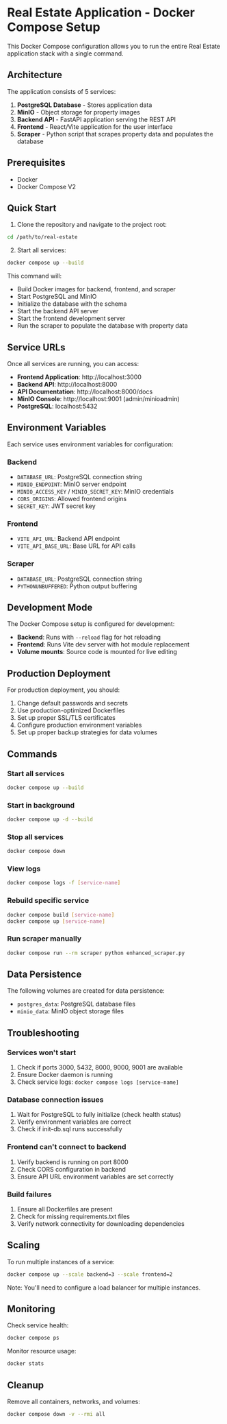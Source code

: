 # Real Estate Application - Docker Compose Setup

This Docker Compose configuration allows you to run the entire Real Estate application stack with a single command.

## Architecture

The application consists of 5 services:

1. **PostgreSQL Database** - Stores application data
2. **MinIO** - Object storage for property images
3. **Backend API** - FastAPI application serving the REST API
4. **Frontend** - React/Vite application for the user interface
5. **Scraper** - Python script that scrapes property data and populates the database

## Prerequisites

- Docker
- Docker Compose V2

## Quick Start

1. Clone the repository and navigate to the project root:
```bash
cd /path/to/real-estate
```

2. Start all services:
```bash
docker compose up --build
```

This command will:
- Build Docker images for backend, frontend, and scraper
- Start PostgreSQL and MinIO
- Initialize the database with the schema
- Start the backend API server
- Start the frontend development server
- Run the scraper to populate the database with property data

## Service URLs

Once all services are running, you can access:

- **Frontend Application**: http://localhost:3000
- **Backend API**: http://localhost:8000
- **API Documentation**: http://localhost:8000/docs
- **MinIO Console**: http://localhost:9001 (admin/minioadmin)
- **PostgreSQL**: localhost:5432

## Environment Variables

Each service uses environment variables for configuration:

### Backend
- `DATABASE_URL`: PostgreSQL connection string
- `MINIO_ENDPOINT`: MinIO server endpoint
- `MINIO_ACCESS_KEY` / `MINIO_SECRET_KEY`: MinIO credentials
- `CORS_ORIGINS`: Allowed frontend origins
- `SECRET_KEY`: JWT secret key

### Frontend
- `VITE_API_URL`: Backend API endpoint
- `VITE_API_BASE_URL`: Base URL for API calls

### Scraper
- `DATABASE_URL`: PostgreSQL connection string
- `PYTHONUNBUFFERED`: Python output buffering

## Development Mode

The Docker Compose setup is configured for development:

- **Backend**: Runs with `--reload` flag for hot reloading
- **Frontend**: Runs Vite dev server with hot module replacement
- **Volume mounts**: Source code is mounted for live editing

## Production Deployment

For production deployment, you should:

1. Change default passwords and secrets
2. Use production-optimized Dockerfiles
3. Set up proper SSL/TLS certificates
4. Configure production environment variables
5. Set up proper backup strategies for data volumes

## Commands

### Start all services
```bash
docker compose up --build
```

### Start in background
```bash
docker compose up -d --build
```

### Stop all services
```bash
docker compose down
```

### View logs
```bash
docker compose logs -f [service-name]
```

### Rebuild specific service
```bash
docker compose build [service-name]
docker compose up [service-name]
```

### Run scraper manually
```bash
docker compose run --rm scraper python enhanced_scraper.py
```

## Data Persistence

The following volumes are created for data persistence:

- `postgres_data`: PostgreSQL database files
- `minio_data`: MinIO object storage files

## Troubleshooting

### Services won't start
1. Check if ports 3000, 5432, 8000, 9000, 9001 are available
2. Ensure Docker daemon is running
3. Check service logs: `docker compose logs [service-name]`

### Database connection issues
1. Wait for PostgreSQL to fully initialize (check health status)
2. Verify environment variables are correct
3. Check if init-db.sql runs successfully

### Frontend can't connect to backend
1. Verify backend is running on port 8000
2. Check CORS configuration in backend
3. Ensure API URL environment variables are set correctly

### Build failures
1. Ensure all Dockerfiles are present
2. Check for missing requirements.txt files
3. Verify network connectivity for downloading dependencies

## Scaling

To run multiple instances of a service:

```bash
docker compose up --scale backend=3 --scale frontend=2
```

Note: You'll need to configure a load balancer for multiple instances.

## Monitoring

Check service health:
```bash
docker compose ps
```

Monitor resource usage:
```bash
docker stats
```

## Cleanup

Remove all containers, networks, and volumes:
```bash
docker compose down -v --rmi all
```
